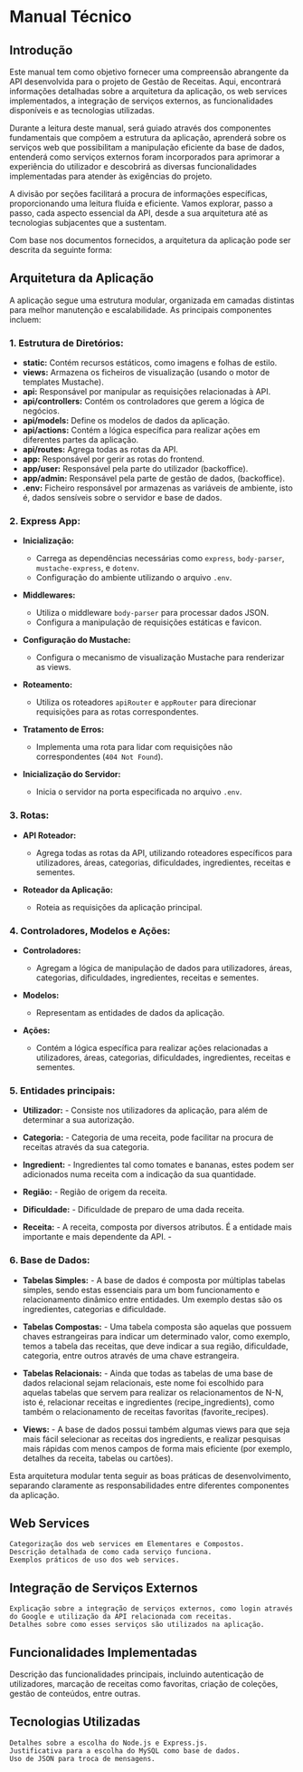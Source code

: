 # Manual Técnico

## Introdução

Este manual tem como objetivo fornecer uma compreensão abrangente da API desenvolvida para o projeto de Gestão de Receitas. Aqui, encontrará informações detalhadas sobre a arquitetura da aplicação, os web services implementados, a integração de serviços externos, as funcionalidades disponíveis e as tecnologias utilizadas.

Durante a leitura deste manual, será guiado através dos componentes fundamentais que compõem a estrutura da aplicação, aprenderá sobre os serviços web que possibilitam a manipulação eficiente da base de dados, entenderá como serviços externos foram incorporados para aprimorar a experiência do utilizador e descobrirá as diversas funcionalidades implementadas para atender às exigências do projeto.

A divisão por seções facilitará a procura de informações específicas, proporcionando uma leitura fluída e eficiente. Vamos explorar, passo a passo, cada aspecto essencial da API, desde a sua arquitetura até as tecnologias subjacentes que a sustentam.

Com base nos documentos fornecidos, a arquitetura da aplicação pode ser descrita da seguinte forma:

## Arquitetura da Aplicação

A aplicação segue uma estrutura modular, organizada em camadas distintas para melhor manutenção e escalabilidade. As principais componentes incluem:

### 1. **Estrutura de Diretórios:**

   - **static:** Contém recursos estáticos, como imagens e folhas de estilo.
   - **views:** Armazena os ficheiros de visualização (usando o motor de templates Mustache).
   - **api:** Responsável por manipular as requisições relacionadas à API.
   - **api/controllers:** Contém os controladores que gerem a lógica de negócios.
   - **api/models:** Define os modelos de dados da aplicação.
   - **api/actions:** Contém a lógica específica para realizar ações em diferentes partes da aplicação.
   - **api/routes:** Agrega todas as rotas da API.
   - **app:** Responsável por gerir as rotas do frontend.
   - **app/user:** Responsável pela parte do utilizador (backoffice).
   - **app/admin:** Responsável pela parte de gestão de dados, (backoffice).
   - **.env:** Ficheiro responsável por armazenas as variáveis de ambiente, isto é, dados sensíveis sobre o servidor e base de dados.

### 2. **Express App:**

   - **Inicialização:**
     - Carrega as dependências necessárias como `express`, `body-parser`, `mustache-express`, e `dotenv`.
     - Configuração do ambiente utilizando o arquivo `.env`.

   - **Middlewares:**
     - Utiliza o middleware `body-parser` para processar dados JSON.
     - Configura a manipulação de requisições estáticas e favicon.

   - **Configuração do Mustache:**
     - Configura o mecanismo de visualização Mustache para renderizar as views.

   - **Roteamento:**
     - Utiliza os roteadores `apiRouter` e `appRouter` para direcionar requisições para as rotas correspondentes.

   - **Tratamento de Erros:**
     - Implementa uma rota para lidar com requisições não correspondentes (`404 Not Found`).

   - **Inicialização do Servidor:**
     - Inicia o servidor na porta especificada no arquivo `.env`.

### 3. **Rotas:**

   - **API Roteador:**
     - Agrega todas as rotas da API, utilizando roteadores específicos para utilizadores, áreas, categorias, dificuldades, ingredientes, receitas e sementes.

   - **Roteador da Aplicação:**
     - Roteia as requisições da aplicação principal.

### 4. **Controladores, Modelos e Ações:**

   - **Controladores:**
     - Agregam a lógica de manipulação de dados para utilizadores, áreas, categorias, dificuldades, ingredientes, receitas e sementes.

   - **Modelos:**
     - Representam as entidades de dados da aplicação.

   - **Ações:**
     - Contém a lógica específica para realizar ações relacionadas a utilizadores, áreas, categorias, dificuldades, ingredientes, receitas e sementes.

### 5. **Entidades principais:**

   - **Utilizador:**
    - Consiste nos utilizadores da aplicação, para além de determinar a sua autorização.

   - **Categoria:**
    - Categoria de uma receita, pode facilitar na procura de receitas através da sua categoria.

   - **Ingredient:**
    - Ingredientes tal como tomates e bananas, estes podem ser adicionados numa receita com a indicação da sua quantidade.

   - **Região:**
    - Região de origem da receita.

   - **Dificuldade:**
    - Dificuldade de preparo de uma dada receita.

   - **Receita:**
    - A receita, composta por diversos atributos. É a entidade mais importante e mais dependente da API.
    - 
### 6. **Base de Dados:**

   - **Tabelas Simples:**
    - A base de dados é composta por múltiplas tabelas simples, sendo estas essenciais para um bom funcionamento e relacionamento dinâmico entre entidades. Um exemplo destas são os ingredientes, categorias e dificuldade.

   - **Tabelas Compostas:**
    - Uma tabela composta são aquelas que possuem chaves estrangeiras para indicar um determinado valor, como exemplo, temos a tabela das receitas, que deve indicar a sua região, dificuldade, categoria, entre outros através de uma chave estrangeira.

   - **Tabelas Relacionais:**
    - Ainda que todas as tabelas de uma base de dados relacional sejam relacionais, este nome foi escolhido para aquelas tabelas que servem para realizar os relacionamentos de N-N, isto é, relacionar receitas e ingredientes (recipe_ingredients), como também o relacionamento de receitas favoritas (favorite_recipes).

   - **Views:**
    - A base de dados possui também algumas views para que seja mais fácil selecionar as receitas dos ingredients, e realizar pesquisas mais rápidas com menos campos de forma mais eficiente (por exemplo, detalhes da receita, tabelas ou cartões).

Esta arquitetura modular tenta seguir as boas práticas de desenvolvimento, separando claramente as responsabilidades entre diferentes componentes da aplicação.

## Web Services

    Categorização dos web services em Elementares e Compostos.
    Descrição detalhada de como cada serviço funciona.
    Exemplos práticos de uso dos web services.

## Integração de Serviços Externos

    Explicação sobre a integração de serviços externos, como login através do Google e utilização da API relacionada com receitas.
    Detalhes sobre como esses serviços são utilizados na aplicação.

## Funcionalidades Implementadas

Descrição das funcionalidades principais, incluindo autenticação de utilizadores, marcação de receitas como favoritas, criação de coleções, gestão de conteúdos, entre outras.

## Tecnologias Utilizadas

    Detalhes sobre a escolha do Node.js e Express.js.
    Justificativa para a escolha do MySQL como base de dados.
    Uso de JSON para troca de mensagens.
